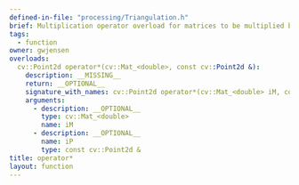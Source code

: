 ```yaml
---
defined-in-file: "processing/Triangulation.h"
brief: Multiplication operator overload for matrices to be multiplied by points.
tags:
  - function
owner: gwjensen
overloads:
  cv::Point2d operator*(cv::Mat_<double>, const cv::Point2d &):
    description: __MISSING__
    return: __OPTIONAL__
    signature_with_names: cv::Point2d operator*(cv::Mat_<double> iM, const cv::Point2d & iP)
    arguments:
      - description: __OPTIONAL__
        type: cv::Mat_<double>
        name: iM
      - description: __OPTIONAL__
        name: iP
        type: const cv::Point2d &
title: operator*
layout: function
---
```


